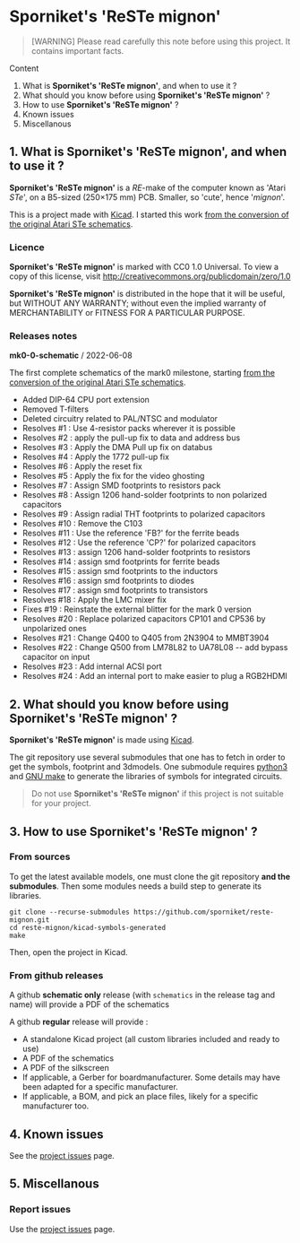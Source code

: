 # Sporniket's 'ReSTe mignon'

> [WARNING] Please read carefully this note before using this project. It contains important facts.

Content

1. What is **Sporniket's 'ReSTe mignon'**, and when to use it ?
2. What should you know before using **Sporniket's 'ReSTe mignon'** ?
3. How to use **Sporniket's 'ReSTe mignon'** ?
4. Known issues
5. Miscellanous

## 1. What is **Sporniket's 'ReSTe mignon'**, and when to use it ?

**Sporniket's 'ReSTe mignon'** is a _RE_-make of the computer known as 'Atari _STe_', on a B5-sized (250×175 mm) PCB. Smaller, so 'cute', hence '_mignon_'.

This is a project made with [Kicad](https://www.kicad.org/). I started this work [from the conversion of the original Atari STe schematics](https://github.com/sporniket/kicad-conversions--atari-ste-motherboard--c300780-001).


### Licence

**Sporniket's 'ReSTe mignon'** is marked with CC0 1.0 Universal. To view a copy of this license, visit http://creativecommons.org/publicdomain/zero/1.0

**Sporniket's 'ReSTe mignon'** is distributed in the hope that it will be useful, but WITHOUT ANY WARRANTY; without even the implied warranty of MERCHANTABILITY or FITNESS FOR A PARTICULAR PURPOSE.

### Releases notes

**mk0-0-schematic** / 2022-06-08

The first complete schematics of the mark0 milestone, starting [from the conversion of the original Atari STe schematics](https://github.com/sporniket/kicad-conversions--atari-ste-motherboard--c300780-001).

  * Added DIP-64 CPU port extension
  * Removed T-filters
  * Deleted circuitry related to PAL/NTSC and modulator
  * Resolves #1 : Use 4-resistor packs wherever it is possible
  * Resolves #2 : apply the pull-up fix to data and address bus
  * Resolves #3 : Apply the DMA Pull up fix on databus
  * Resolves #4 : Apply the 1772 pull-up fix
  * Resolves #6 : Apply the reset fix
  * Resolves #5 : Apply the fix for the video ghosting
  * Resolves #7 : Assign SMD footprints to resistors pack
  * Resolves #8 : Assign 1206 hand-solder footprints to non polarized capacitors
  * Resolves #9 : Assign radial THT footprints to polarized capacitors
  * Resolves #10 : Remove the C103
  * Resolves #11 : Use the reference 'FB?' for the ferrite beads
  * Resolves #12 : Use the reference 'CP?' for polarized capacitors
  * Resolves #13 : assign 1206 hand-solder footprints to resistors
  * Resolves #14 : assign smd footprints for ferrite beads
  * Resolves #15 : assign smd footprints to the inductors
  * Resolves #16 : assign smd footprints to diodes
  * Resolves #17 : assign smd footprints to transistors
  * Resolves #18 : Apply the LMC mixer fix
  * Fixes #19 : Reinstate the external blitter for the mark 0 version
  * Resolves #20 : Replace polarized capacitors CP101 and CP536 by unpolarized ones
  * Resolves #21 : Change Q400 to Q405 from 2N3904 to MMBT3904
  * Resolves #22 : Change Q500 from LM78L82 to UA78L08 -- add bypass capacitor on input
  * Resolves #23 : Add internal ACSI port
  * Resolves #24 : Add an internal port to make easier to plug a RGB2HDMI

## 2. What should you know before using **Sporniket's 'ReSTe mignon'** ?

**Sporniket's 'ReSTe mignon'** is made using [Kicad](https://www.kicad.org/).

The git repository use several submodules that one has to fetch in order to get the symbols, footprint and 3dmodels. One submodule requires [python3](https://www.python.org) and [GNU make](https://www.gnu.org/software/make/) to generate the libraries of symbols for integrated circuits.

> Do not use **Sporniket's 'ReSTe mignon'** if this project is not suitable for your project.

## 3. How to use **Sporniket's 'ReSTe mignon'** ?

### From sources

To get the latest available models, one must clone the git repository **and the submodules**. Then some modules needs a build step to generate its libraries.

	git clone --recurse-submodules https://github.com/sporniket/reste-mignon.git
	cd reste-mignon/kicad-symbols-generated
	make

Then, open the project in Kicad.

### From github releases

A github **schematic only** release (with `schematics` in the release tag and name) will provide a PDF of the schematics

A github **regular** release will provide :

* A standalone Kicad project (all custom libraries included and ready to use)
* A PDF of the schematics
* A PDF of the silkscreen
* If applicable, a Gerber for boardmanufacturer. Some details may have been adapted for a specific manufacturer.
* If applicable, a BOM, and pick an place files, likely for a specific manufacturer too.

## 4. Known issues
See the [project issues](https://github.com/sporniket/reste-mignon/issues) page.

## 5. Miscellanous

### Report issues
Use the [project issues](https://github.com/sporniket/reste-mignon/issues) page.
